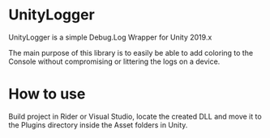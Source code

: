 # UnityLogger

UnityLogger is a simple Debug.Log Wrapper for Unity 2019.x

The main purpose of this library is to easily be able to add coloring to the Console without compromising or littering the logs on a device. 

# How to use

Build project in Rider or Visual Studio, locate the created DLL and move it to the Plugins directory inside the Asset folders in Unity. 
